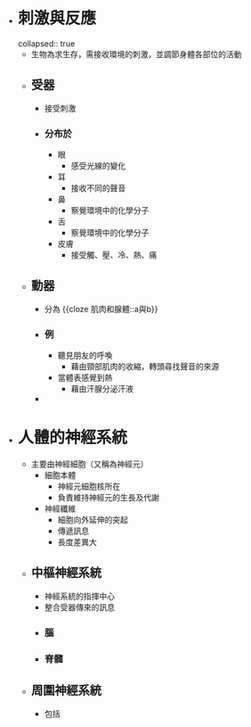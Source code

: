 - # 刺激與反應
  collapsed:: true
	- 生物為求生存，需接收環境的刺激，並調節身體各部位的活動
	- ## 受器
		- 接受刺激
		- ### 分布於
			- 眼
				- 感受光線的變化
			- 耳
				- 接收不同的聲音
			- 鼻
				- 察覺環境中的化學分子
			- 舌
				- 察覺環境中的化學分子
			- 皮膚
				- 接受觸、壓、冷、熱、痛
	- ## 動器
		- 分為 {{cloze 肌肉和腺體::a與b}}
		- ### 例
			- 聽見朋友的呼喚
				- 藉由頸部肌肉的收縮，轉頭尋找聲音的來源
			- 當體表感覺到熱
				- 藉由汗腺分泌汗液
		-
- # 人體的神經系統
	- 主要由神經細胞（又稱為神經元）
		- 細胞本體
			- 神經元細胞核所在
			- 負責維持神經元的生長及代謝
		- 神經纖維
			- 細胞向外延伸的突起
			- 傳遞訊息
			- 長度差異大
	- ## 中樞神經系統
		- 神經系統的指揮中心
		- 整合受器傳來的訊息
		- ### 腦
		- ### 脊髓
	- ## 周圍神經系統
		- 包括